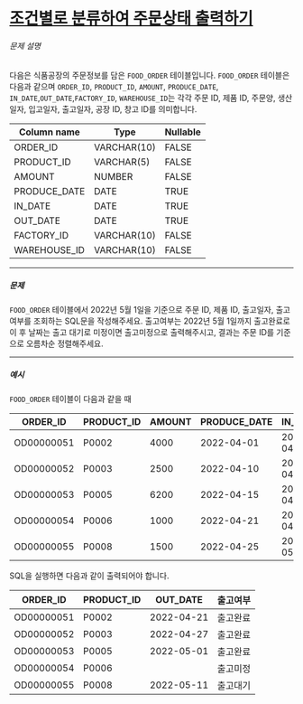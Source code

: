 # [조건별로 분류하여 주문상태 출력하기](https://school.programmers.co.kr/learn/courses/30/lessons/131113)


###### 문제 설명


다음은 식품공장의 주문정보를 담은 `FOOD_ORDER` 테이블입니다. `FOOD_ORDER` 테이블은 다음과 같으며 `ORDER_ID`, `PRODUCT_ID`, `AMOUNT`, `PRODUCE_DATE`, `IN_DATE`,`OUT_DATE`,`FACTORY_ID`, `WAREHOUSE_ID`는 각각 주문 ID, 제품 ID, 주문양, 생산일자, 입고일자, 출고일자, 공장 ID, 창고 ID를 의미합니다.




| Column name | Type | Nullable |
| --- | --- | --- |
| ORDER\_ID | VARCHAR(10\) | FALSE |
| PRODUCT\_ID | VARCHAR(5\) | FALSE |
| AMOUNT | NUMBER | FALSE |
| PRODUCE\_DATE | DATE | TRUE |
| IN\_DATE | DATE | TRUE |
| OUT\_DATE | DATE | TRUE |
| FACTORY\_ID | VARCHAR(10\) | FALSE |
| WAREHOUSE\_ID | VARCHAR(10\) | FALSE |




---


##### 문제


`FOOD_ORDER` 테이블에서 2022년 5월 1일을 기준으로 주문 ID, 제품 ID, 출고일자, 출고여부를 조회하는 SQL문을 작성해주세요. 출고여부는 2022년 5월 1일까지 출고완료로 이 후 날짜는 출고 대기로 미정이면 출고미정으로 출력해주시고, 결과는 주문 ID를 기준으로 오름차순 정렬해주세요.




---


##### 예시


`FOOD_ORDER` 테이블이 다음과 같을 때




| ORDER\_ID | PRODUCT\_ID | AMOUNT | PRODUCE\_DATE | IN\_DATE | OUT\_DATE | FACTORY\_ID | WAREHOUSE\_ID |
| --- | --- | --- | --- | --- | --- | --- | --- |
| OD00000051 | P0002 | 4000 | 2022\-04\-01 | 2022\-04\-21 | 2022\-04\-21 | FT19970003 | WH0005 |
| OD00000052 | P0003 | 2500 | 2022\-04\-10 | 2022\-04\-27 | 2022\-04\-27 | FT19970003 | WH0006 |
| OD00000053 | P0005 | 6200 | 2022\-04\-15 | 2022\-04\-30 | 2022\-05\-01 | FT19940003 | WH0003 |
| OD00000054 | P0006 | 1000 | 2022\-04\-21 | 2022\-04\-30 | NULL | FT19940003 | WH0009 |
| OD00000055 | P0008 | 1500 | 2022\-04\-25 | 2022\-05\-11 | 2022\-05\-11 | FT19980003 | WH0009 |


SQL을 실행하면 다음과 같이 출력되어야 합니다.




| ORDER\_ID | PRODUCT\_ID | OUT\_DATE | 출고여부 |
| --- | --- | --- | --- |
| OD00000051 | P0002 | 2022\-04\-21 | 출고완료 |
| OD00000052 | P0003 | 2022\-04\-27 | 출고완료 |
| OD00000053 | P0005 | 2022\-05\-01 | 출고완료 |
| OD00000054 | P0006 |  | 출고미정 |
| OD00000055 | P0008 | 2022\-05\-11 | 출고대기 |


